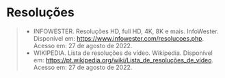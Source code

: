 # Resoluções

> - INFOWESTER. Resoluções HD, full HD, 4K, 8K e mais. InfoWester. Disponível em: https://www.infowester.com/resolucoes.php. Acesso em: 27 de agosto de 2022.
> - WIKIPEDIA. Lista de resoluções de vídeo. Wikipedia. Disponível em: https://pt.wikipedia.org/wiki/Lista_de_resoluções_de_vídeo. Acesso em: 27 de agosto de 2022.
